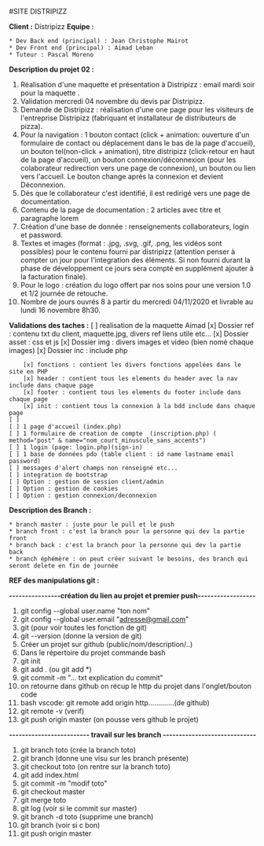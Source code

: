 #SITE DISTRIPIZZ

**Client :** Distripizz
**Equipe :**

    * Dev Back end (principal) : Jean Christophe Mairot
    * Dev Front end (principal) : Aimad Leban
    * Tuteur : Pascal Moreno

**Description du projet 02 :**

1. Réalisation d'une maquette et présentation à Distripizz : email mardi soir pour la maquette .
2. Validation mercredi 04 novembre du devis par Distripizz.
3. Demande de Distripizz : réalisation d'une one page pour les visiteurs de l'entreprise Distripizz (fabriquant et installateur de distributeurs de pizza).
4. Pour la navigation : 1 bouton contact (click + animation: ouverture d'un formulaire de contact ou déplacement dans le bas de la page d'accueil), un bouton tel(non-click + animation), titre distripizz (click-retour en haut de la page d'accueil), un bouton connexion/déconnexion (pour les colaborateur redirection vers une page de connexion), un bouton ou lien vers l'accueil. Le bouton change aprés la connexion et devient Déconnexion.
5. Dés que le collaborateur c'est identifié, il est redirigé vers une page de documentation.
6. Contenu de la page de documentation : 2 articles avec titre et paragraphe lorem
7. Création d'une base de donnée : renseignements collaborateurs, login et password.
8. Textes et images (format : .jpg, .svg, .gif, .png, les vidéos sont possibles) pour le contenu fourni par distripizz (attention penser à compter un jour pour l'integration des éléments. Si non fourni durant la phase de développement ce jours sera compté en supplément ajouter à la facturation finale).
9. Pour le logo : création du logo offert par nos soins pour une version 1.0 et 1/2 journée de retouche.
10. Nombre de jours ouvrés 8 à partir du mercredi 04/11/2020 et livrable au lundi 16 novembre 8h30.

**Validations des taches :**
[ ] realisation de la maquette Aimad
[x] Dossier ref : contenu txt du client, maquette.jpg, divers ref liens utile etc...
[x] Dossier asset : css et js
[x] Dossier img : divers images et video (bien nomé chaque images)
[x] Dossier inc : include php

        [x] fonctions : contient les divers fonctions appelées dans le site en PHP
        [x] header : contient tous les elements du header avec la nav include dans chaque page
        [x] footer : contient tous les elements du footer include dans chaque page
        [x] init : contient tous la connexion à la bdd include dans chaque page
    [ ]
    [ ] 1 page d'accueil (index.php)
    [ ] 1 formulaire de creation de compte  (inscription.php) ( method="post" & name="nom_court_minuscule_sans_accents")
    [ ] 1 login (page: login.php)(sign-in)
    [ ] 1 base de données pdo (table client : id name lastname email password)
    [ ] messages d'alert champs non renseigné etc...
    [ ] integration de bootstrap
    [ ] Option : gestion de session client/admin
    [ ] Option : gestion de cookies
    [ ] Option : gestion connexion/deconnexion

**Description des Branch :**

    * branch master : juste pour le pull et le push
    * branch front : c'est la branch pour la personne qui dev la partie front
    * branch back : c'est la branch pour la personne qui dev la partie back
    * branch éphémère : on peut créer suivant le besoins, des branch qui seront delete en fin de journée

**REF des manipulations git :**

**----------------création du lien au projet et premier push------------------**

1.  git config --global user.name "ton nom"
2.  git config --global user.email "adresse@gmail.com"
3.  git (pour voir toutes les fonction de git)
4.  git --version (donne la version de git)
5.  Créer un projet sur github (public/nom/description/..)
6.  Dans le répertoire du projet commande bash
7.  git init
8.  git add . (ou git add \*)
9.  git commit -m "... txt explication du commit"
10. on retourne dans github on récup le http du projet dans l'onglet/bouton code
11. bash vscode: git remote add origin http.............(de github)
12. git remote -v (verif)
13. git push origin master (on pousse vers github le projet)

**------------------------- travail sur les branch -----------------------------**

1.  git branch toto (crée la branch toto)
2.  git branch (donne une visu sur les branch présente)
3.  git checkout toto (on rentre sur la branch toto)
4.  git add index.html
5.  git commit -m "modif toto"
6.  git checkout master
7.  git merge toto
8.  git log (voir si le commit sur master)
9.  git branch -d toto (supprime une branch)
10. git branch (voir si c bon)
11. git push origin master
